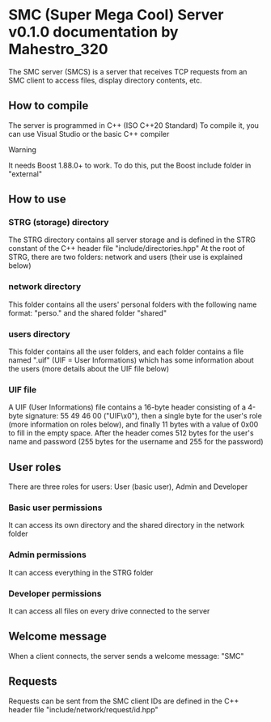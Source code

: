 # SMC (Super Mega Cool) Server v0.1.0 documentation by Mahestro_320

The SMC server (SMCS) is a server that receives TCP requests from an SMC client to access files, display directory contents, etc.

## How to compile

The server is programmed in C++ (ISO C++20 Standard)
To compile it, you can use Visual Studio or the basic C++ compiler

> [!WARNING]
> It needs Boost 1.88.0+ to work. To do this, put the Boost include folder in "external"

## How to use

### STRG (storage) directory

The STRG directory contains all server storage and is defined in the STRG constant of the C++ header file "include/directories.hpp"
At the root of STRG, there are two folders: network and users (their use is explained below)

### network directory

This folder contains all the users' personal folders with the following name format: "perso.<username>" and the shared folder "shared"

### users directory

This folder contains all the user folders, and each folder contains a file named ".uif" (UIF = User Informations) which has some information about the users (more details about the UIF file below)

### UIF file

A UIF (User Informations) file contains a 16-byte header consisting of a 4-byte signature: 55 49 46 00 ("UIF\x0"), then a single byte for the user's role (more information on roles below), and finally 11 bytes with a value of 0x00 to fill in the empty space. After the header comes 512 bytes for the user's name and password (255 bytes for the username and 255 for the password)

## User roles

There are three roles for users: User (basic user), Admin and Developer

### Basic user permissions

It can access its own directory and the shared directory in the network folder

### Admin permissions

It can access everything in the STRG folder

### Developer permissions

It can access all files on every drive connected to the server

## Welcome message

When a client connects, the server sends a welcome message: "SMC"

## Requests

Requests can be sent from the SMC client
IDs are defined in the C++ header file "include/network/request/id.hpp"
